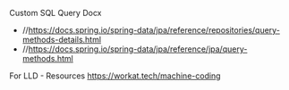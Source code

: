 Custom SQL Query Docx
- //https://docs.spring.io/spring-data/jpa/reference/repositories/query-methods-details.html
- //https://docs.spring.io/spring-data/jpa/reference/jpa/query-methods.html

For LLD - Resources
https://workat.tech/machine-coding